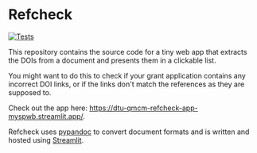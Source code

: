 # Refcheck

[![Tests](https://github.com/dtu-qmcm/refcheck/actions/workflows/run_tests.yml/badge.svg)](https://github.com/dtu-qmcm/refcheck/actions/workflows/run_tests.yml)

This repository contains the source code for a tiny  web app that extracts the DOIs from a document and presents them in a clickable list.

You might want to do this to check if your grant application contains any incorrect DOI links, or if the links don't match the references as they are supposed to.

Check out the app here: <https://dtu-qmcm-refcheck-app-myspwb.streamlit.app/>.

Refcheck uses [pypandoc](https://github.com/JessicaTegner/pypandoc) to convert document formats and is written and hosted using [Streamlit](https://streamlit.io/).
